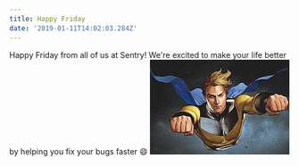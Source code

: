```yaml
---
title: Happy Friday
date: '2019-01-11T14:02:03.284Z'
---
```


Happy Friday from all of us at Sentry! We're excited to make your life better by helping you fix your bugs faster 😄
![Sentry Hero](./sentry-hero.jpg)

